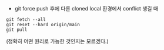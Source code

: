 - git force push 후에 다른 cloned local 환경에서 conflict 생길 때

```
git fetch --all
git reset --hard origin/main
git pull
```

(정확히 어떤 원리로 가능한 것인지는 모르겠다.)
